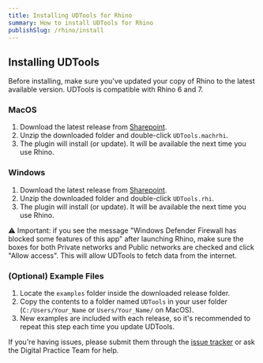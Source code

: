 ```yaml
---
title: Installing UDTools for Rhino
summary: How to install UDTools for Rhino
publishSlug: /rhino/install
---
```

## Installing UDTools

Before installing, make sure you've updated your copy of Rhino to the latest available version. UDTools is compatible with Rhino 6 and 7.

### MacOS

1. Download the latest release from [Sharepoint](https://nyco365.sharepoint.com/:f:/s/NYCPLANNING/ud/EpToV_nrVkZLhbH_9nu93xEBxMtwONp9tAb5MKmltODayQ?e=ZeuDHf).
2. Unzip the downloaded folder and double-click `UDTools.machrhi`.
3. The plugin will install (or update). It will be available the next time you use Rhino.

### Windows

1. Download the latest release from [Sharepoint](https://nyco365.sharepoint.com/:f:/s/NYCPLANNING/ud/EpToV_nrVkZLhbH_9nu93xEBxMtwONp9tAb5MKmltODayQ?e=ZeuDHf).
2. Unzip the downloaded folder and double-click `UDTools.rhi`.
3. The plugin will install (or update). It will be available the next time you use Rhino.

⚠️ Important: if you see the message "Windows Defender Firewall has blocked some features of this app" after launching Rhino, make sure the boxes for both Private networks and Public networks are checked and click "Allow access". This will allow UDTools to fetch data from the internet.

### (Optional) Example Files

1. Locate the `examples` folder inside the downloaded release folder.
2. Copy the contents to a folder named `UDTools` in your user folder (`C:/Users/Your_Name` or `Users/Your_Name/` on MacOS).
3. New examples are included with each release, so it's recommended to repeat this step each time you update UDTools.

If you're having issues, please submit them through the [issue tracker](https://github.com/NYCPlanning/ud-digital-practice/issues) or ask the Digital Practice Team for help.
